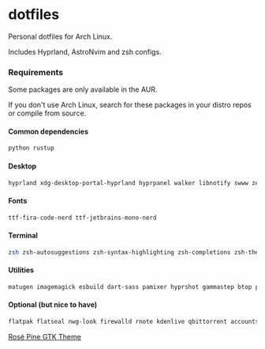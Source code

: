 # dotfiles

Personal dotfiles for Arch Linux.

Includes Hyprland, AstroNvim and zsh configs.

### Requirements

Some packages are only available in the AUR.

If you don't use Arch Linux, search for these packages in your distro repos or compile from source.

#### Common dependencies

```bash
python rustup
```

#### Desktop

```bash
hyprland xdg-desktop-portal-hyprland hyprpanel walker libnotify swww zen-browser hypridle hyprlock
```

#### Fonts

```bash
ttf-fira-code-nerd ttf-jetbrains-mono-nerd
```

#### Terminal

```bash
zsh zsh-autosuggestions zsh-syntax-highlighting zsh-completions zsh-theme-powerlevel10k neovim clipse tmux tmux-plugin-manager fzf zoxide bat kitty fd eza
```

#### Utilities

```bash
matugen imagemagick esbuild dart-sass pamixer hyprshot gammastep btop pfetch-rs cava polkit-gnome pavucontrol imv gnome-bluetooth-3.0 blueman brightnessctl nm-connection-editor
```

#### Optional (but nice to have)

```bash
flatpak flatseal nwg-look firewalld rnote kdenlive qbittorrent accountsservice gnome-disk-utility libreoffice bottles obsidian kooha mpv krita nautilus inotify-tools
```

[Rosé Pine GTK Theme](https://www.gnome-look.org/p/1810530/)
